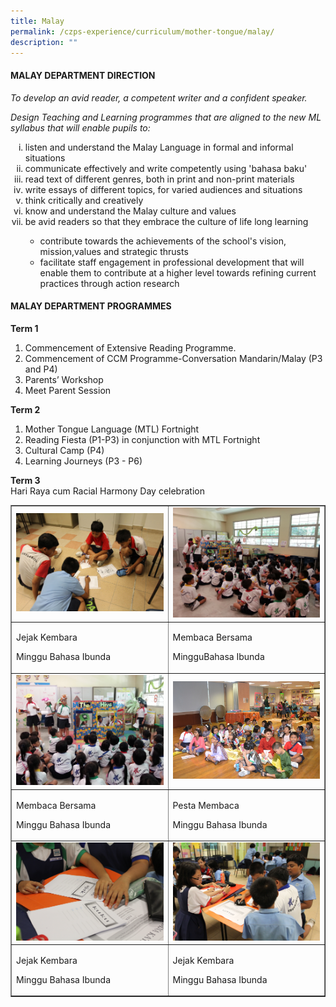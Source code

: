 ```yaml
---
title: Malay
permalink: /czps-experience/curriculum/mother-tongue/malay/
description: ""
---
```

<h4><strong>MALAY DEPARTMENT DIRECTION</strong></h4>
<p><em>To develop an avid reader, a competent writer and a confident speaker.</em></p>
<p><em>Design Teaching and Learning programmes that are aligned to the new ML syllabus that will enable pupils to:</em></p>
<ol style="list-style-type: lower-roman;">
<li>listen and understand the Malay Language in formal and informal situations</li>
<li>communicate effectively and write competently using 'bahasa baku'</li>
<li>read text of different genres, both in print and non-print materials</li>
<li>write essays of different topics, for varied audiences and situations</li>
<li>think critically and creatively</li>
<li>know and understand the Malay culture and values</li>
<li>be avid readers so that they embrace the culture of life long learning</li>
</ol>
<ul>
<ul>
<li>contribute towards the achievements of the school's vision, mission,values and strategic thrusts</li>
<li>facilitate staff engagement in professional development that will enable them to contribute at a higher level towards refining current practices through action research</li>
</ul>
</ul>
<h4><strong>MALAY DEPARTMENT PROGRAMMES</strong></h4>
<div><strong>Term 1</strong></div>
<div>
<ol>
<li>Commencement of Extensive Reading Programme.</li>
<li>Commencement of CCM Programme-Conversation Mandarin/Malay (P3 and P4)</li>
<li>Parents&rsquo; Workshop</li>
<li>Meet Parent Session</li>
</ol>
<div><strong>Term 2</strong></div>
<div>
<ol>
<li>Mother Tongue Language (MTL) Fortnight</li>
<li>Reading Fiesta (P1-P3) in conjunction with MTL Fortnight</li>
<li>Cultural Camp (P4)</li>
<li>Learning Journeys (P3 - P6)</li>
</ol>
<p><strong>Term 3<br /></strong>Hari Raya cum Racial Harmony Day celebration</p>
<table style="border-collapse: collapse; width: 100%;" border="1">
<tbody>
<tr>
<td style="width: 50%;"><img src="/images/m1.jpg"></td>
<td style="width: 50%;"><img src="/images/m2.jpg"></td>
</tr>
<tr>
<td style="width: 50%;">
<p>Jejak Kembara</p>
<p>Minggu Bahasa Ibunda</p>
</td>
<td style="width: 50%;">
<p>Membaca Bersama</p>
<p>MingguBahasa Ibunda</p>
</td>
</tr>
<tr>
<td style="width: 50%;"><img src="/images/m3.jpg"></td>
<td style="width: 50%;"><img src="/images/m4.jpg"></td>
</tr>
<tr>
<td style="width: 50%;">
<p>Membaca Bersama</p>
<p>Minggu Bahasa Ibunda</p>
</td>
<td style="width: 50%;">
<p>Pesta Membaca</p>
<p>Minggu Bahasa Ibunda</p>
</td>
</tr>
<tr>
<td style="width: 50%;"><img src="/images/m5.jpg"></td>
<td style="width: 50%;"><img src="/images/m6.jpg"></td>
</tr>
<tr>
<td style="width: 50%;">
<p>Jejak Kembara</p>
<p>Minggu Bahasa Ibunda</p>
</td>
<td style="width: 50%;">
<p>Jejak Kembara</p>
<p>Minggu Bahasa Ibunda</p>
</td>
</tr>
</tbody>
</table>